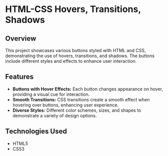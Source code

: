 # HTML-CSS Hovers, Transitions, Shadows

## Overview

This project showcases various buttons styled with HTML and CSS, demonstrating the use of hovers, transitions, and shadows. The buttons include different styles and effects to enhance user interaction.

## Features

- **Buttons with Hover Effects:** Each button changes appearance on hover, providing a visual cue for interaction.
- **Smooth Transitions:** CSS transitions create a smooth effect when hovering over buttons, enhancing user experience.
- **Diverse Styles:** Different color schemes, sizes, and shapes to demonstrate a variety of design options.

## Technologies Used

- HTML5
- CSS3
